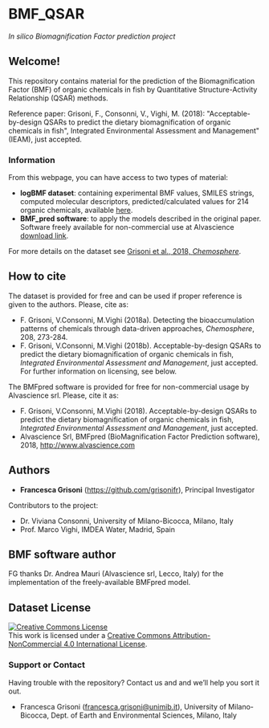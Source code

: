 # BMF_QSAR
*In silico Biomagnification Factor prediction project*

## Welcome!

This repository contains material for the prediction of the Biomagnification Factor (BMF) of organic chemicals in fish by Quantitative Structure-Activity Relationship (QSAR) methods.

Reference paper: Grisoni, F., Consonni, V., Vighi, M. (2018): "Acceptable-by-design QSARs to predict the dietary biomagnification of organic chemicals in fish", Integrated Environmental Assessment and Management" (IEAM), just accepted.

### Information

From this webpage, you can have access to two types of material: 
* **logBMF dataset**: containing experimental BMF values, SMILES strings, computed molecular descriptors, predicted/calculated values for 214 organic chemicals, available [here](https://github.com/grisoniFr/bmf_qsar/tree/master/data). 
* **BMF_pred software**: to apply the models described in the original paper. Software freely available for non-commercial use at Alvascience [download link](http://www.alvascience.com/bmfpred/).

For more details on the dataset see [Grisoni et al., 2018, *Chemosphere*](https://www.sciencedirect.com/science/article/pii/S0045653518310087).

## How to cite

The dataset is provided for free and can be used if proper reference is given to the authors. 
Please, cite as:

* F. Grisoni, V.Consonni, M.Vighi (2018a). Detecting the bioaccumulation patterns of chemicals through data-driven approaches, *Chemosphere*, 208, 273-284.
* F. Grisoni, V.Consonni, M.Vighi (2018b). Acceptable-by-design QSARs to predict the dietary biomagnification of organic chemicals in fish, *Integrated Environmental Assessment and Management*, just accepted.
For further information on licensing, see below.

The BMFpred software is provided for free for non-commercial usage by Alvascience srl. Please, cite it as:
* F. Grisoni, V.Consonni, M.Vighi (2018). Acceptable-by-design QSARs to predict the dietary biomagnification of organic chemicals in fish, *Integrated Environmental Assessment and Management*, just accepted.
* Alvascience Srl, BMFpred (BioMagnification Factor Prediction software), 2018, http://www.alvascience.com


## Authors

* **Francesca Grisoni** (https://github.com/grisonifr), Principal Investigator

Contributors to the project:
* Dr. Viviana Consonni, University of Milano-Bicocca, Milano, Italy
* Prof. Marco Vighi, IMDEA Water, Madrid, Spain

## BMF software author
FG thanks Dr. Andrea Mauri (Alvascience srl, Lecco, Italy) for the implementation of the freely-available BMFpred model.

## Dataset License

<a rel="license" href="http://creativecommons.org/licenses/by-nc/4.0/"><img alt="Creative Commons License" style="border-width:0" src="https://i.creativecommons.org/l/by-nc/4.0/88x31.png" /></a><br />This work is licensed under a <a rel="license" href="http://creativecommons.org/licenses/by-nc/4.0/">Creative Commons Attribution-NonCommercial 4.0 International License</a>. 

### Support or Contact
Having trouble with the repository? 
Contact us and and we’ll help you sort it out.

* Francesca Grisoni (francesca.grisoni@unimib.it), University of Milano-Bicocca, Dept. of Earth and Environmental Sciences, Milano, Italy

